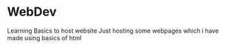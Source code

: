 # WebDev
Learning Basics to host website 
Just hosting some webpages which i have made using basics of html
